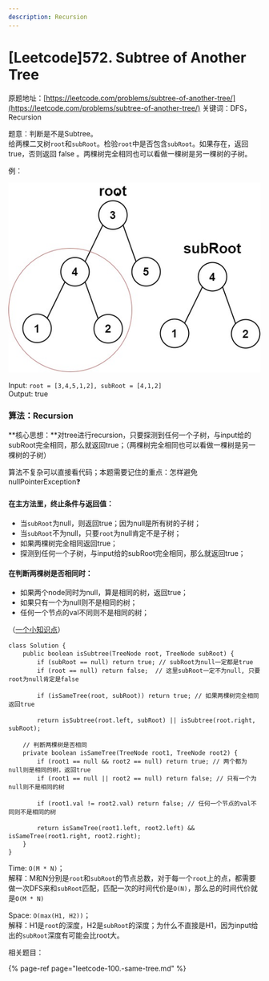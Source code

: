 ```yaml
---
description: Recursion
---
```


# \[Leetcode\]572. Subtree of Another Tree

原题地址：[https://leetcode.com/problems/subtree-of-another-tree/](https://leetcode.com/problems/subtree-of-another-tree/) 关键词：DFS，Recursion

题意：判断是不是Subtree。  
给两棵二叉树`root`和`subRoot`。检验`root`中是否包含`subRoot`。如果存在，返回 true，否则返回 false 。两棵树完全相同也可以看做一棵树是另一棵树的子树。

例：

![](../../.gitbook/assets/subtree1-tree.jpg)

Input: `root = [3,4,5,1,2], subRoot = [4,1,2]`  
Output: true



### 算法：Recursion

**核心思想：**对tree进行recursion，只要探测到任何一个子树，与input给的subRoot完全相同，那么就返回true；（两棵树完全相同也可以看做一棵树是另一棵树的子树）

算法不复杂可以直接看代码；本题需要记住的重点：怎样避免nullPointerException❓

#### 在主方法里，终止条件与返回值：

* 当`subRoot`为null，则返回true；因为null是所有树的子树；
* 当`subRoot`不为null，只要`root`为null肯定不是子树；
* 如果两棵树完全相同返回true；
* 探测到任何一个子树，与input给的subRoot完全相同，那么就返回true；

#### 在判断两棵树是否相同时：

* 如果两个node同时为null，算是相同的树，返回true；
* 如果只有一个为null则不是相同的树；
* 任何一个节点的val不同则不是相同的树；



（[一个小知识点](https://bhnigw.gitbook.io/-1/shu-ju-jie-gou-map#ru-guo-ba-treenode-jia-ru-hashmap)）

```text
class Solution {
    public boolean isSubtree(TreeNode root, TreeNode subRoot) {
        if (subRoot == null) return true; // subRoot为null一定都是true
        if (root == null) return false;  // 这里subRoot一定不为null, 只要root为null肯定是false
        
        if (isSameTree(root, subRoot)) return true; // 如果两棵树完全相同返回true
        
        return isSubtree(root.left, subRoot) || isSubtree(root.right, subRoot); 
    
    // 判断两棵树是否相同
    private boolean isSameTree(TreeNode root1, TreeNode root2) {
        if (root1 == null && root2 == null) return true; // 两个都为null则是相同的树，返回true
        if (root1 == null || root2 == null) return false; // 只有一个为null则不是相同的树
        
        if (root1.val != root2.val) return false; // 任何一个节点的val不同则不是相同的树

        return isSameTree(root1.left, root2.left) && isSameTree(root1.right, root2.right);
    }
}
```

Time: `O(M * N)`；  
解释：M和N分别是`root`和`subRoot`的节点总数，对于每一个`root`上的点，都需要做一次DFS来和`subRoot`匹配，匹配一次的时间代价是`O(N)`，那么总的时间代价就是`O(M * N)`

Space: `O(max(H1, H2))`；  
解释：H1是`root`的深度，H2是`subRoot`的深度；为什么不直接是H1，因为input给出的`subRoot`深度有可能会比root大。



相关题目：

{% page-ref page="leetcode-100.-same-tree.md" %}





